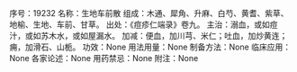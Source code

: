 序号：19232
名称：生地车前散
组成：木通、犀角、升麻、白芍、黄耆、紫草、地榆、生地、车前、甘草。
出处：《痘疹仁端录》卷九。
主治：溺血，或如痘汁，或如苏木水，或如屋漏水。
加减：便血，加川芎、米仁；吐血，加炒黄连；痈，加滑石、山栀。
功效：None
用法用量：None
制备方法：None
临床应用：None
各家论述：None
用药禁忌：None
附注：None
